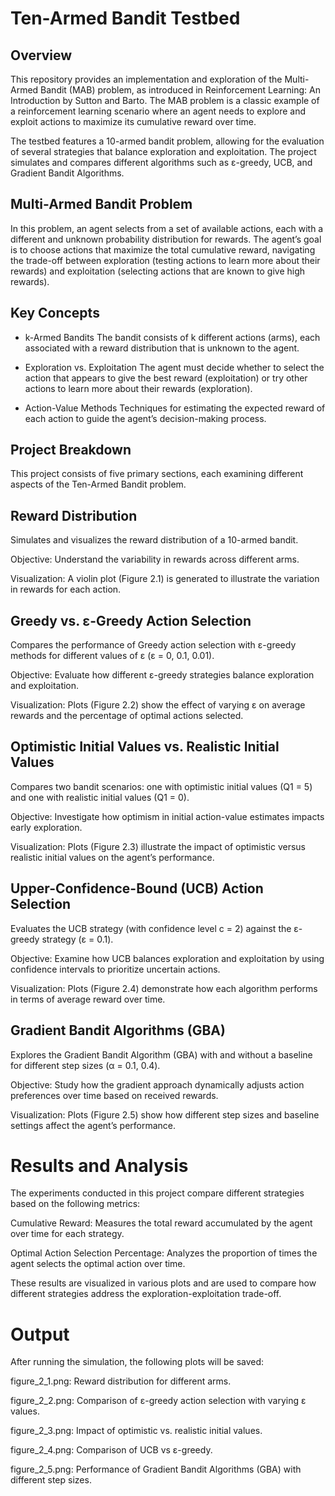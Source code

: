 # Ten-Armed Bandit Testbed
## Overview
This repository provides an implementation and exploration of the Multi-Armed Bandit (MAB) problem, as introduced in Reinforcement Learning: An Introduction by Sutton and Barto. The MAB problem is a classic example of a reinforcement learning scenario where an agent needs to explore and exploit actions to maximize its cumulative reward over time.

The testbed features a 10-armed bandit problem, allowing for the evaluation of several strategies that balance exploration and exploitation. The project simulates and compares different algorithms such as ε-greedy, UCB, and Gradient Bandit Algorithms.

## Multi-Armed Bandit Problem
In this problem, an agent selects from a set of available actions, each with a different and unknown probability distribution for rewards. The agent’s goal is to choose actions that maximize the total cumulative reward, navigating the trade-off between exploration (testing actions to learn more about their rewards) and exploitation (selecting actions that are known to give high rewards).

## Key Concepts
- k-Armed Bandits
The bandit consists of k different actions (arms), each associated with a reward distribution that is unknown to the agent.

- Exploration vs. Exploitation
The agent must decide whether to select the action that appears to give the best reward (exploitation) or try other actions to learn more about their rewards (exploration).

- Action-Value Methods
Techniques for estimating the expected reward of each action to guide the agent’s decision-making process.

## Project Breakdown
This project consists of five primary sections, each examining different aspects of the Ten-Armed Bandit problem.

## Reward Distribution
Simulates and visualizes the reward distribution of a 10-armed bandit.

Objective: Understand the variability in rewards across different arms.

Visualization: A violin plot (Figure 2.1) is generated to illustrate the variation in rewards for each action.

## Greedy vs. ε-Greedy Action Selection
Compares the performance of Greedy action selection with ε-greedy methods for different values of ε (ε = 0, 0.1, 0.01).

Objective: Evaluate how different ε-greedy strategies balance exploration and exploitation.

Visualization: Plots (Figure 2.2) show the effect of varying ε on average rewards and the percentage of optimal actions selected.

## Optimistic Initial Values vs. Realistic Initial Values
Compares two bandit scenarios: one with optimistic initial values (Q1 = 5) and one with realistic initial values (Q1 = 0).

Objective: Investigate how optimism in initial action-value estimates impacts early exploration.

Visualization: Plots (Figure 2.3) illustrate the impact of optimistic versus realistic initial values on the agent’s performance.

## Upper-Confidence-Bound (UCB) Action Selection
Evaluates the UCB strategy (with confidence level c = 2) against the ε-greedy strategy (ε = 0.1).

Objective: Examine how UCB balances exploration and exploitation by using confidence intervals to prioritize uncertain actions.

Visualization: Plots (Figure 2.4) demonstrate how each algorithm performs in terms of average reward over time.

## Gradient Bandit Algorithms (GBA)
Explores the Gradient Bandit Algorithm (GBA) with and without a baseline for different step sizes (α = 0.1, 0.4).

Objective: Study how the gradient approach dynamically adjusts action preferences over time based on received rewards.

Visualization: Plots (Figure 2.5) show how different step sizes and baseline settings affect the agent’s performance.

# Results and Analysis
The experiments conducted in this project compare different strategies based on the following metrics:

Cumulative Reward: Measures the total reward accumulated by the agent over time for each strategy.

Optimal Action Selection Percentage: Analyzes the proportion of times the agent selects the optimal action over time.

These results are visualized in various plots and are used to compare how different strategies address the exploration-exploitation trade-off.

# Output
After running the simulation, the following plots will be saved:

figure_2_1.png: Reward distribution for different arms.

figure_2_2.png: Comparison of ε-greedy action selection with varying ε values.

figure_2_3.png: Impact of optimistic vs. realistic initial values.

figure_2_4.png: Comparison of UCB vs ε-greedy.

figure_2_5.png: Performance of Gradient Bandit Algorithms (GBA) with different step sizes.
